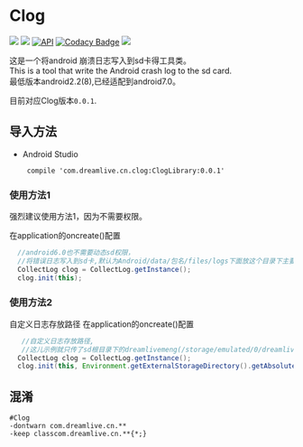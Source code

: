 # Clog  

[![](https://jitpack.io/v/dreamlivemeng/Clog.svg)](https://jitpack.io/#dreamlivemeng/Clog) 
[![](https://travis-ci.org/dreamlivemeng/Clog.svg?branch=master)](https://travis-ci.org/dreamlivemeng/Clog.svg?branch=master)
[![API](https://img.shields.io/badge/API-8%2B-brightgreen.svg?style=flat)](https://android-arsenal.com/api?level=8)
[![Codacy Badge](https://api.codacy.com/project/badge/Grade/e1549d917e304d998cc9c06868464859)](https://www.codacy.com/app/dreamlivemeng/Clog?utm_source=github.com&amp;utm_medium=referral&amp;utm_content=dreamlivemeng/Clog&amp;utm_campaign=Badge_Grade)
[![](https://img.shields.io/badge/%E4%BD%9C%E8%80%85-dreamlivemeng-blue.svg)](http://blog.csdn.net/dreamlivemeng)


这是一个将android 崩溃日志写入到sd卡得工具类。  
This is a tool that write the Android crash log to the sd card.  
最低版本android2.2(8),已经适配到android7.0。  

目前对应Clog版本`0.0.1`.

## 导入方法

* Android Studio
	
	```
	 compile 'com.dreamlive.cn.clog:ClogLibrary:0.0.1'
	```
	



### 使用方法1
强烈建议使用方法1，因为不需要权限。  

在application的oncreate()配置
```java
  //android6.0也不需要动态sd权限，
  //将错误日志写入到sd卡,默认为Android/data/包名/files/logs下面放这个目录下主要是为了不需要权限
  CollectLog clog = CollectLog.getInstance();
  clog.init(this);

```

### 使用方法2
自定义日志存放路径
在application的oncreate()配置
```java
   //自定义日志存放路径,
   //这儿示例就只传了sd根目录下的dreamlivemeng(/storage/emulated/0/dreamlivemeng)，把错误日志写到这个目录下
  CollectLog clog = CollectLog.getInstance();
  clog.init(this, Environment.getExternalStorageDirectory().getAbsolutePath() + File.separator + "dreamlivemeng");

```

## 混淆

```
#Clog
-dontwarn com.dreamlive.cn.**
-keep classcom.dreamlive.cn.**{*;}


```

